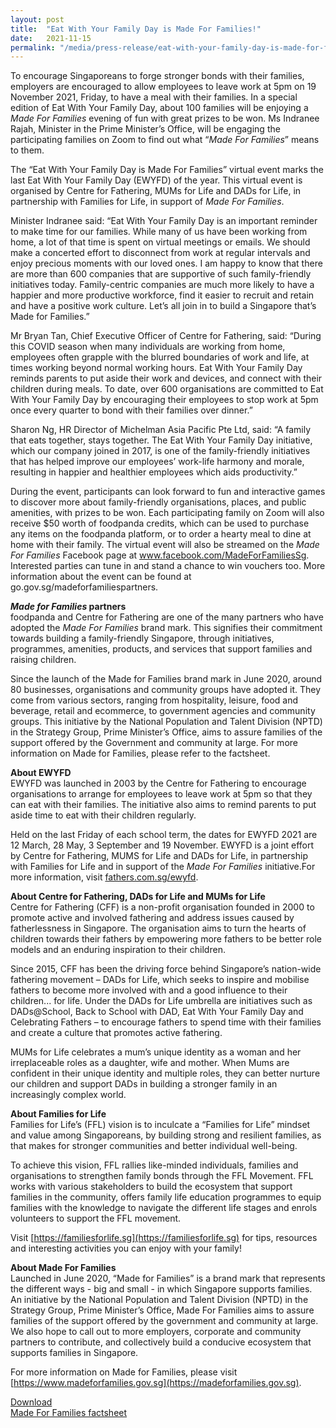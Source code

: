 ```yaml
---
layout: post
title:  "Eat With Your Family Day is Made For Families!"
date:   2021-11-15
permalink: "/media/press-release/eat-with-your-family-day-is-made-for-families"
---
```




To encourage Singaporeans to forge stronger bonds with their families, employers are encouraged to allow employees to leave work at 5pm on 19 November
2021, Friday, to have a meal with their families. In a special edition of Eat With Your Family Day, about 100 families will be enjoying a *Made For Families* evening of fun
with great prizes to be won. Ms Indranee Rajah, Minister in the Prime Minister’s Office, will be engaging the participating families on Zoom to find out what “*Made For
Families*” means to them.

The “Eat With Your Family Day is Made For Families” virtual event marks the last Eat With Your Family Day (EWYFD) of the year. This virtual event is organised by Centre for Fathering, MUMs for Life and DADs for Life, in partnership with Families for Life, in support of *Made For Families*.

Minister Indranee said: “Eat With Your Family Day is an important reminder to make time for our families. While many of us have been working from home, a lot of that time is spent on virtual meetings or emails. We should make a concerted effort to disconnect from work at regular intervals and enjoy precious moments with our loved ones. I am happy to know that there are more than 600 companies that are supportive of such family-friendly initiatives today. Family-centric companies are much more likely to have a happier and more productive workforce, find it easier to recruit and retain and have a positive work culture. Let’s all join in to build a Singapore that’s Made for Families.”

Mr Bryan Tan, Chief Executive Officer of Centre for Fathering, said: “During this COVID season when many individuals are working from home, employees often grapple with the blurred boundaries of work and life, at times working beyond normal working hours. Eat With Your Family Day reminds parents to put aside their work and devices, and connect with their children during meals. To date, over 600 organisations are committed to Eat With Your Family Day by encouraging their employees to stop work at 5pm once every quarter to bond with their families over dinner.”

Sharon Ng, HR Director of Michelman Asia Pacific Pte Ltd, said: “A family that eats together, stays together. The Eat With Your Family Day initiative, which our company joined in 2017, is one of the family-friendly initiatives that has helped improve our employees’ work-life harmony and morale, resulting in happier and healthier employees which aids productivity.”

During the event, participants can look forward to fun and interactive games to discover more about family-friendly organisations, places, and public amenities, with
prizes to be won. Each participating family on Zoom will also receive $50 worth of foodpanda credits, which can be used to purchase any items on the foodpanda platform, or to order a hearty meal to dine at home with their family. The virtual event will also be streamed on the *Made For Families* Facebook page at www.facebook.com/MadeForFamiliesSg. Interested parties can tune in and stand a chance to win vouchers too. More information about the event can be found at go.gov.sg/madeforfamiliespartners.

***Made for Families* partners**  
foodpanda and Centre for Fathering are one of the many partners who have adopted the *Made For Families* brand mark. This signifies their commitment towards building a family-friendly Singapore, through initiatives, programmes, amenities, products, and services that support families and raising children.

Since the launch of the Made for Families brand mark in June 2020, around 80 businesses, organisations and community groups have adopted it. They come from various sectors, ranging from hospitality, leisure, food and beverage, retail and ecommerce, to government agencies and community groups. This initiative by the National Population and Talent Division (NPTD) in the Strategy Group, Prime Minister’s Office, aims to assure families of the support offered by the Government and community at large. For more information on Made for Families, please refer to the factsheet.

  
**About EWYFD**  
EWYFD was launched in 2003 by the Centre for Fathering to encourage organisations to arrange for employees to leave work at 5pm so that they can eat with their families. The initiative also aims to remind parents to put aside time to eat with their children regularly. 

Held on the last Friday of each school term, the dates for EWYFD 2021 are 12 March, 28 May, 3 September and 19 November. EWYFD is a joint effort by Centre for Fathering, MUMS for Life and DADs for Life, in partnership with Families for Life and
in support of the *Made For Families* initiative.For more information, visit [fathers.com.sg/ewyfd](https://fathers.com.sg/ewyfd).

**About Centre for Fathering, DADs for Life and MUMs for Life**  
Centre for Fathering (CFF) is a non-profit organisation founded in 2000 to promote active and involved fathering and address issues caused by fatherlessness in Singapore. The organisation aims to turn the hearts of children towards their fathers by empowering more fathers to be better role models and an enduring inspiration to their children.

Since 2015, CFF has been the driving force behind Singapore’s nation-wide fathering movement – DADs for Life, which seeks to inspire and mobilise fathers to become more involved with and a good influence to their children... for life. Under the DADs for Life umbrella are initiatives such as DADs@School, Back to School with DAD, Eat With Your Family Day and Celebrating Fathers – to encourage fathers to spend time with their families and create a culture that promotes active fathering.

MUMs for Life celebrates a mum’s unique identity as a woman and her irreplaceable roles as a daughter, wife and mother. When Mums are confident in their unique identity and multiple roles, they can better nurture our children and support DADs in building a stronger family in an increasingly complex world.

**About Families for Life**  
Families for Life’s (FFL) vision is to inculcate a “Families for Life” mindset and value among Singaporeans, by building strong and resilient families, as that makes for stronger communities and better individual well-being.

To achieve this vision, FFL rallies like-minded individuals, families and organisations to strengthen family bonds through the FFL Movement. FFL works with various stakeholders to build the ecosystem that support families in the community, offers family life education programmes to equip families with the knowledge to navigate the different life stages and enrols volunteers to support the FFL movement. 

Visit [https://familiesforlife.sg](https://familiesforlife.sg) for tips, resources and interesting activities you can enjoy with your family!

**About Made For Families**  
Launched in June 2020, “Made for Families” is a brand mark that represents the different ways - big and small - in which Singapore supports families. An initiative by
the National Population and Talent Division (NPTD) in the Strategy Group, Prime Minister’s Office, Made For Families aims to assure families of the support offered by the government and community at large. We also hope to call out to more employers, corporate and community partners to contribute, and collectively build a conducive ecosystem that supports families in Singapore. 

For more information on Made for Families, please visit [https://www.madeforfamilies.gov.sg](https://madeforfamilies.gov.sg).

<u>Download</u>  
[Made For Families factsheet](/files/media-centre/press-releases/made-for-families-factsheet.pdf)
